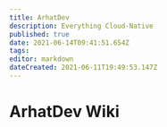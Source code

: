 ```yaml
---
title: ArhatDev
description: Everything Cloud-Native
published: true
date: 2021-06-14T09:41:51.654Z
tags: 
editor: markdown
dateCreated: 2021-06-11T19:49:53.147Z
---
```


# ArhatDev Wiki
